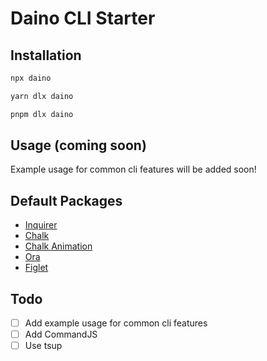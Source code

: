# Daino CLI Starter

## Installation

```bash
npx daino

yarn dlx daino

pnpm dlx daino
```

## Usage (coming soon)

Example usage for common cli features will be added soon!

## Default Packages

- [Inquirer](https://www.npmjs.com/package/inquirer)
- [Chalk](https://www.npmjs.com/package/chalk)
- [Chalk Animation](https://www.npmjs.com/package/chalk-animation)
- [Ora](https://www.npmjs.com/package/ora)
- [Figlet](https://www.npmjs.com/package/figlet)

## Todo

- [ ] Add example usage for common cli features
- [ ] Add CommandJS
- [ ] Use tsup
